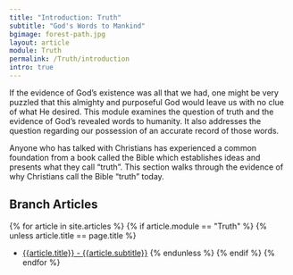 ```yaml
---
title: "Introduction: Truth"
subtitle: "God's Words to Mankind"
bgimage: forest-path.jpg
layout: article
module: Truth
permalink: /Truth/introduction
intro: true
---
```


If the evidence of God’s existence was all that we had, one might be very puzzled that this almighty and purposeful God would leave us with no clue of what He desired. This module examines the question of truth and the evidence of God’s revealed words to humanity. It also addresses the question regarding our possession of an accurate record of those words.
 
Anyone who has talked with Christians has experienced a common foundation from a book called the Bible which establishes ideas and presents what they call “truth”. This section walks through the evidence of why Christians call the Bible “truth” today.

## Branch Articles
{% for article in site.articles %}
{% if article.module == "Truth" %}
{% unless article.title == page.title %}
- [{{article.title}} - {{article.subtitle}}]({{article.permalink}})
{% endunless %}
{% endif %}
{% endfor %}